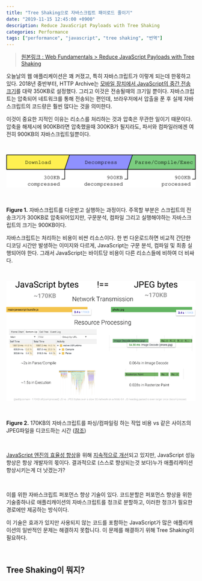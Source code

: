 ```yaml
---
title: "Tree Shaking으로 자바스크립트 패이로드 줄이기"
date: "2019-11-15 12:45:00 +0900"
description: Reduce JavaScript Payloads with Tree Shaking
categories: Performance
tags: ["performance", "javascript", "tree shaking", "번역"]
---
```


> [원본링크 : Web Fundamentals > Reduce JavaScript Payloads with Tree Shaking](https://developers.google.com/web/fundamentals/performance/optimizing-javascript/tree-shaking)

오늘날의 웹 애플리케이션은 꽤 커졌고, 특히 자바스크립트가 이렇게 되는데 한몫하고 있다. 2018년 중반부터, HTTP Archive는 [모바일 장치에서 JavaScript의 중간 전송 크기](https://httparchive.org/reports/state-of-javascript#bytesJs)를 대략 350KB로 설정했다. 그리고 이것은 전송될때의 크기일 뿐이다. 자바스크립트는 압축되어 네트워크를 통해 전송되는 편인데, 브라우저에서 압출을 푼 후 실제 자바스크립트의 코드량은 훨씬 많다는 것을 의미한다.

이것이 중요한 지적인 이유는 리소스를 처리하는 것과 압축은 무관한 일이기 때문이다. 압축을 해제시에 900KB라면 압축했을때 300KB가 될지라도, 파서와 컴파일러에겐 여전히 900KB의 자바스크립트일뿐이다. 

<br>

![figure-1](./figure-1.svg)

<br>
 
**Figure 1.** 자바스크립트를 다운받고 실행하는 과정이다. 주목할 부분은 스크립트의 전송크기가 300KB로 압축되어있지만, 구문분석, 컴파일 그리고 실행해야하는 자바스크립트의 크기는 900KB이다.

자바스크립트는 처리하는 비용이 비싼 리소스이다. 한 번 다운로드하면 비교적 간단한 디코딩 시간만 발생하는 이미지와 다르게, JavaScript는 구문 분석, 컴파일 및 최종 실행되어야 한다. 그래서 JavaScript는 바이트당 비용이 다른 리소스들에 비하여 더 비싸다.

<br>

![figure-2](figure-2.png)

<br>

**Figure 2.** 170KB의 자바스크립트를 파싱/컴파일링 하는 작업 비용 vs 같은 사이즈의 JPEG파일을 디코드하는 시간
([참조](https://medium.com/dev-channel/the-cost-of-javascript-84009f51e99e))

<br>

[JavaScript 엔진의 효율성 향상](https://blog.mozilla.org/javascript/2017/12/12/javascript-startup-bytecode-cache/)을 위해 [지속적으로 개선](https://v8.dev/blog/background-compilation)되고 있지만, JavaScript 성능 향상은 항상 개발자의 몫이다. 
결과적으로 (스스로 향상되는것 보다)누가 애플리캐이션 향상시키는게 더 낫겠는가?

<br>

이를 위한 자바스크립트 퍼포먼스 향상 기술이 있다. 코드분할은 퍼포먼스 향상을 위한 기술중하나로 애플리캐이션의 자바스크립트를 청크로 분할하고, 이러한 청크가 필요한 경로에만 제공하는 방식이다.

이 기술은 효과가 있지만 사용되지 않는 코드를 포함하는 JavaScript가 많은 애플리캐이션의 일반적인 문제는 해결하지 못합니다. 이 문제를 해결하기 위해 Tree Shaking이 필요하다.

<br>

## Tree Shaking이 뭐지?

